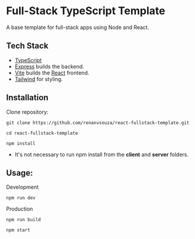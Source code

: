 # Full-Stack TypeScript Template

A base template for full-stack apps using Node and React.


## Tech Stack

- [TypeScript](https://www.typescriptlang.org/)
- [Express](https://expressjs.com/) builds the backend.
- [Vite](https://vitejs.dev/) builds the [React](https://reactjs.org/) frontend.
- [Tailwind](https://tailwindcss.com/) for styling.


## Installation

Clone repository:

```shell
git clone https://github.com/renanvsouza/react-fullstack-template.git
```

```shell
cd react-fullstack-template
```

```shell
npm install
```

- It's not necessary to run npm install from the **client** and **server** folders.

## Usage:

Development

```shell
npm run dev
```

Production

```shell
npm run build
```
```shell
npm start
```


